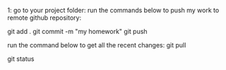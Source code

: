 1: go to your project folder:
run the commands below to push my work to remote github repository:

git add . 
git commit -m "my homework"
git push

run the command below to get all the recent changes:
git pull




git status